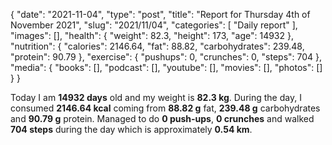 {
    "date": "2021-11-04",
    "type": "post",
    "title": "Report for Thursday 4th of November 2021",
    "slug": "2021\/11\/04",
    "categories": [
        "Daily report"
    ],
    "images": [],
    "health": {
        "weight": 82.3,
        "height": 173,
        "age": 14932
    },
    "nutrition": {
        "calories": 2146.64,
        "fat": 88.82,
        "carbohydrates": 239.48,
        "protein": 90.79
    },
    "exercise": {
        "pushups": 0,
        "crunches": 0,
        "steps": 704
    },
    "media": {
        "books": [],
        "podcast": [],
        "youtube": [],
        "movies": [],
        "photos": []
    }
}

Today I am <strong>14932 days</strong> old and my weight is <strong>82.3 kg</strong>. During the day, I consumed <strong>2146.64 kcal</strong> coming from <strong>88.82 g</strong> fat, <strong>239.48 g</strong> carbohydrates and <strong>90.79 g</strong> protein. Managed to do <strong>0 push-ups</strong>, <strong>0 crunches</strong> and walked <strong>704 steps</strong> during the day which is approximately <strong>0.54 km</strong>.
